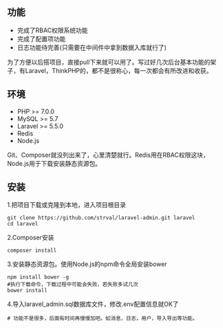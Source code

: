 ## 功能

- 完成了RBAC权限系统功能
- 完成了配置项功能
- 日志功能待完善(只需要在中间件中拿到数据入库就行了)

为了方便以后搭项目，直接pull下来就可以用了。写过好几次后台基本功能的架子，有Laravel，ThinkPHP的，都不是很称心，每一次都会有所改进和收获。

## 环境

- PHP >= 7.0.0
- MySQL >= 5.7
- Laravel >= 5.5.0
- Redis
- Node.js

Git、Composer就没列出来了，心里清楚就行。Redis用在RBAC权限这块，Node.js用于下载安装静态资源包。

## 安装

1.把项目下载或克隆到本地，进入项目根目录
```
git clone https://github.com/strval/laravel-admin.git laravel
cd laravel
```
2.Composer安装
```
composer install
```
3.安装静态资源包。使用Node.js的npm命令全局安装bower
```
npm install bower -g
#执行下载命令，下载过程中可能会失败，若失败多试几次
bower install
```
4.导入laravel_admin.sql数据库文件，修改.env配置信息就OK了
```
# 功能不是很多，后面有时间再慢慢加吧。如消息，日志，用户，导入导出等功能。
```
